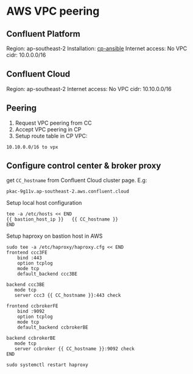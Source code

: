# AWS VPC peering

## Confluent Platform

Region: ap-southeast-2
Installation: [cp-ansible](https://github.com/confluentinc/cp-ansible)
Internet access: No
VPC cidr: 10.0.0.0/16

## Confluent Cloud

Region: ap-southeast-2
Internet access: No
VPC cidr: 10.10.0.0/16

## Peering
1. Request VPC peering from CC
2. Accept VPC peering in CP
3. Setup route table in CP VPC:
```
10.10.0.0/16 to vpx
```

## Configure control center & broker proxy

get `CC_hostname` from Confluent Cloud cluster page. E.g: 
```
pkac-9g11v.ap-southeast-2.aws.confluent.cloud
```

Setup local host configuration
```
tee -a /etc/hosts << END
{{ bastion_host_ip }}   {{ CC_hostname }}
END
```

Setup haproxy on bastion host in AWS
```
sudo tee -a /etc/haproxy/haproxy.cfg << END
frontend ccc3FE
    bind :443
    option tcplog
    mode tcp
    default_backend ccc3BE

backend ccc3BE
   mode tcp
   server ccc3 {{ CC_hostname }}:443 check

frontend ccbrokerFE
    bind :9092
    option tcplog
    mode tcp
    default_backend ccbrokerBE

backend ccbrokerBE
   mode tcp
   server ccbroker {{ CC_hostname }}:9092 check
END

sudo systemctl restart haproxy
```


